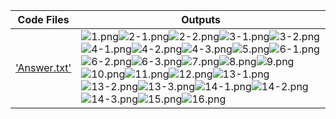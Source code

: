 | Code Files | Outputs |
|------------|---------|
|['Answer.txt'](./Codes/Answer.txt)|![1.png](./Outputs/1.png)![2-1.png](./Outputs/2-1.png)![2-2.png](./Outputs/2-2.png)![3-1.png](./Outputs/3-1.png)![3-2.png](./Outputs/3-2.png)![4-1.png](./Outputs/4-1.png)![4-2.png](./Outputs/4-2.png)![4-3.png](./Outputs/4-3.png)![5.png](./Outputs/5.png)![6-1.png](./Outputs/6-1.png)![6-2.png](./Outputs/6-2.png)![6-3.png](./Outputs/6-3.png)![7.png](./Outputs/7.png)![8.png](./Outputs/8.png)![9.png](./Outputs/9.png)![10.png](./Outputs/10.png)![11.png](./Outputs/11.png)![12.png](./Outputs/12.png)![13-1.png](./Outputs/13-1.png)![13-2.png](./Outputs/13-2.png)![13-3.png](./Outputs/13-3.png)![14-1.png](./Outputs/14-1.png)![14-2.png](./Outputs/14-2.png)![14-3.png](./Outputs/14-3.png)![15.png](./Outputs/15.png)![16.png](./Outputs/16.png)|

